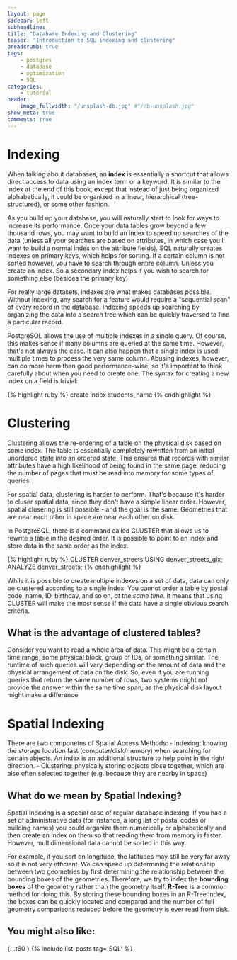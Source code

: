 ```yaml
---
layout: page
sidebar: left
subheadline: 
title: "Database Indexing and Clustering"
teaser: "Introduction to SQL indexing and clustering"
breadcrumb: true
tags:
    - postgres
    - database
    - optimization
    - SQL
categories:
    - tutorial
header:
    image_fullwidth: "/unsplash-db.jpg" #"/db-unsplash.jpg"
show_meta: true
comments: true
---
```


# Indexing
When talking about databases, an **index** is essentially a shortcut that allows direct access to data using an index term or a keyword. It is similar to the index at the end of this book, except that instead of just being organized alphabetically, it could be organized in a linear, hierarchical (tree-structured), or some other fashion.

As you build up your database, you will naturally start to look for ways to increase its performance. Once your data tables grow beyond a few thousand rows, you may want to build an index to speed up searches of the data (unless all your searches are based on attributes, in which case you’ll want to build a normal index on the attribute fields). SQL naturally creates indexes on primary keys, which helps for sorting. If a certain column is not sorted however, you have to search through entire column. Unless you create an index. So a secondary index helps if you wish to search for something else (besides the primary key)

For really large datasets, indexes are what makes databases possible. Without indexing, any search for a feature would require a "sequential scan" of every record in the database. Indexing speeds up searching by organizing the data into a search tree which can be quickly traversed to find a particular record.

PostgreSQL allows the use of multiple indexes in a single query. Of course, this makes sense if many columns are queried at the same time. However, that's not always the case. It can also happen that a single index is used multiple times to process the very same column. Abusing indexes, however, can do more harm than good performance-wise, so it's important to think carefully about when you need to create one. The syntax for creating a new index on a field is trivial:

{% highlight ruby %}
create index students_name
{% endhighlight %}
<!-- On students*name); -->

# Clustering
Clustering allows the re-ordering of a table on the physical disk based on some index. The table is essentially completely rewritten from an initial unordered state into an ordered state. This ensures that records with similar attributes have a high likelihood of being found in the same page, reducing the number of pages that must be read into memory for some types of queries. 

For spatial data, clustering is harder to perform. That's because it's harder to cluser spatial data, since they don't have a simple linear order. However, spatial clusering is still possible - and the goal is the same. Geometries that are near each other in space are near each other on disk. 

In PostgreSQL, there is a command called CLUSTER that allows us to rewrite a table in the desired order. It is possible to point to an index and store data in the same order as the index.

{% highlight ruby %}
CLUSTER denver_streets USING denver_streets_gix;
ANALYZE denver_streets;
{% endhighlight %}

While it is possible to create multiple indexes on a set of data, data can only be clustered according to a single index. You cannot order a table by postal code, name, ID, birthday, and so on, *at the same time*. It means that using CLUSTER will make the most sense if the data have a single obvious search criteria.

## What is the advantage of clustered tables?
Consider you want to read a whole area of data. This might be a certain time range, some physical block, group of IDs, or something similar. The runtime of such queries will vary depending on the amount of data and the physical arrangement of data on the disk. So, even if you are running queries that return the same number of rows, two systems might not provide the answer within the same time span, as the physical disk layout might make a difference. 


# Spatial Indexing
There are two componetns of Spatial Access Methods:
    -	Indexing: knowing the storage location fast (computer/disk/memory) when searching for certain objects. An index is an additional structure to help point in the right direction.
    -	Clustering: physically storing objects close together, which are also often selected together (e.g. because they are nearby in space)


## What do we mean by Spatial Indexing?
Spatial Indexing is a special case of regular database indexing. If you had a set of administrative data (for instance, a long list of postal codes or building names) you could organize them numerically or alphabetically and then create an index on them so that reading them from memory is faster. However, multidimensional data cannot be sorted in this way. 

For example, if you sort on longitude, the latitudes may still be very far away so it is not very efficient. We can speed up determining the relationship between two geometries by first determining the relationship between the bounding boxes of the geometries. Therefore, we try to index the **bounding boxes** of the geometry rather than the geometry itself. **R-Tree** is a common method for doing this. By storing these bounding boxes in an R-Tree index, the boxes can be quickly located and compared and the number of full geometry comparisons reduced before the geometry is ever read from disk.


## You might also like:
{: .t60 }
{% include list-posts tag='SQL' %}
